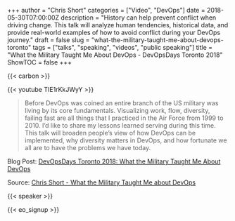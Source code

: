 +++
author = "Chris Short"
categories = ["Video", "DevOps"]
date = 2018-05-30T07:00:00Z
description = "History can help prevent conflict when driving change. This talk will analyze human tendencies, historical data, and provide real-world examples of how to avoid conflict during your DevOps journey."
draft = false
slug = "what-the-military-taught-me-about-devops-toronto"
tags = ["talks", "speaking", "videos", "public speaking"]
title = "What the Military Taught Me About DevOps - DevOpsDays Toronto 2018"
ShowTOC = false
+++

{{< carbon >}}

{{< youtube TIE1rKkJWyY >}}

> Before DevOps was coined an entire branch of the US military was living by its core fundamentals. Visualizing work, flow, diversity, failing fast are all things that I practiced in the Air Force from 1999 to 2010. I’d like to share my lessons learned serving during this time. This talk will broaden people’s view of how DevOps can be implemented, why diversity matters in DevOps, and how fortunate we all are to have the problems we have today.

Blog Post: [DevOpsDays Toronto 2018: What the Military Taught Me About DevOps](/devopsdays-toronto-2018-what-the-military-taught-me-about-devops/)

Source: [Chris Short - What the Military Taught Me about DevOps](https://youtu.be/TIE1rKkJWyY)

{{< speaker >}}

{{< eo_signup >}}